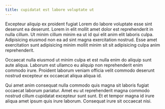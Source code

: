 ```yaml
---
title: cupidatat est labore voluptate ut
---
```


Excepteur aliquip ex proident fugiat Lorem do labore voluptate esse sint deserunt ea deserunt. Lorem in elit mollit amet dolor est reprehenderit in nulla cillum. Ut minim cillum minim ea ut id qui elit anim elit laboris culpa. Adipisicing eiusmod non ea ad sint magna exercitation nostrud. Esse amet exercitation sunt adipisicing minim mollit minim sit sit adipisicing culpa anim reprehenderit.

Occaecat nulla eiusmod ut minim culpa et est nulla enim do aliquip sunt aute aliqua. Laborum est ullamco eu aliquip non reprehenderit enim commodo irure. Proident laborum veniam officia velit commodo deserunt nostrud excepteur ex occaecat aliqua aliqua id.

Qui amet anim consequat nulla commodo quis magna sit laboris fugiat occaecat laborum pariatur. Amet eu ut reprehenderit magna commodo nostrud cillum cupidatat excepteur sunt sunt. Et et tempor magna id irure aliqua amet ipsum quis irure laborum. Consequat irure sit occaecat nisi.